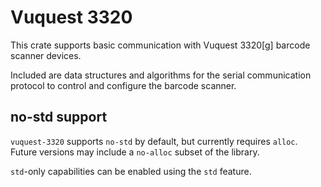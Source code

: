 # Vuquest 3320

This crate supports basic communication with Vuquest 3320[g] barcode scanner devices.

Included are data structures and algorithms for the serial communication protocol to control and configure the barcode scanner.

## no-std support

`vuquest-3320` supports `no-std` by default, but currently requires `alloc`. Future versions may include a `no-alloc` subset of the library.

`std`-only capabilities can be enabled using the `std` feature.
